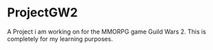 # ProjectGW2
A Project i am working on for the MMORPG game Guild Wars 2. This is completely for my learning purposes.
